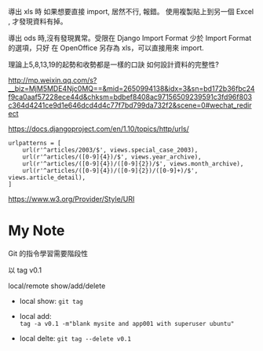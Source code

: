 
導出 xls 時
如果想要直接 import, 居然不行, 報錯。
使用複製貼上到另一個 Excel , 才發現資料有掉。


導出 ods 時,沒有發現異常。受限在 Django Import Format 少於  Import Format 的選項，只好
在 OpenOffice 另存為 xls，可以直接用來 import.

理論上5,8,13,19的起勢和收勢都是一樣的口訣
如何設計資料的完整性?





http://mp.weixin.qq.com/s?__biz=MjM5MDE4Njc0MQ==&mid=2650994138&idx=3&sn=bd172b36fbc24f9ca0aaf57228ece44d&chksm=bdbef8408ac97156509239591c3fd96f803c364d4241ce9d1e646dcd4d4c77f7bd799da732f2&scene=0#wechat_redirect


https://docs.djangoproject.com/en/1.10/topics/http/urls/

    urlpatterns = [
        url(r'^articles/2003/$', views.special_case_2003),
        url(r'^articles/([0-9]{4})/$', views.year_archive),
        url(r'^articles/([0-9]{4})/([0-9]{2})/$', views.month_archive),
        url(r'^articles/([0-9]{4})/([0-9]{2})/([0-9]+)/$', views.article_detail),
    ]
https://www.w3.org/Provider/Style/URI

# My Note
Git 的指令學習需要階段性

以
 tag v0.1

local/remote show/add/delete

- local show: 
  `git tag`

- local add:  
  `tag -a v0.1 -m"blank mysite and app001 with superuser ubuntu"`
- local delte: `git tag --delete v0.1`


